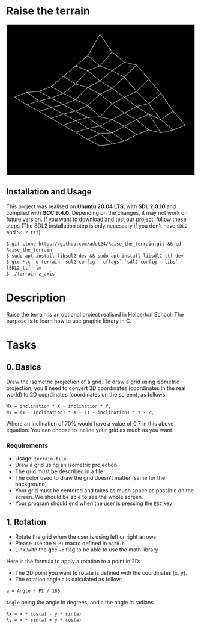 # Raise the terrain

<p align="center">
	<img src="./picture/terrain.png" alt="Optional project Raise the terrain"/>
</p>

## Installation and Usage

This project was realised on **Ubuntu 20.04 LTS**, with **SDL 2.0.10** and compiled with **GCC 9.4.0**. Depending on the changes, it may not work on future version. If you want to download and test our project, follow these steps (The SDL2 installation step is only necessary if you don't have `SDL2` and `SDL2_ttf`):
```
$ git clone https://github.com/adut24/Raise_the_terrain.git && cd Raise_the_terrain
$ sudo apt install libsdl2-dev && sudo apt install libsdl2-ttf-dev
$ gcc *.c -o terrain `sdl2-config --cflags` `sdl2-config --libs` -lSDL2_ttf -lm
$ ./terrain z_axis
```

# Description
Raise the terrain is an optional project realised in Holberton School. The purpose is to learn how to use graphic library in C.

# Tasks

## 0. Basics
Draw the isometric projection of a grid. To draw a grid using isometric projection, you’ll need to convert 3D coordinates (coordinates in the real world) to 2D coordinates (coordinates on the screen), as follows:
```
WX = inclination * X - inclination * Y;
WY = (1 - inclination) * X + (1 - inclination) * Y - Z;
```
Where an inclination of 70% would have a value of 0.7 in this above equation. You can choose to incline your grid as much as you want.

### Requirements
* Usage: `terrain file`
* Draw a grid using an isometric projection
* The grid must be described in a file
* The color used to draw the grid doesn’t matter (same for the background)
* Your grid must be centered and takes as much space as possible on the screen. We should be able to see the whole screen.
* Your program should end when the user is pressing the `ESC` key

## 1. Rotation
* Rotate the grid when the user is using left or right arrows
* Please use the `M_PI` macro defined in `math.h`
* Link with the gcc `-m` flag to be able to use the math library

Here is the formula to apply a rotation to a point in 2D:
* The 2D point you want to rotate is defined with the coordinates [x, y].
* The rotation angle `a` is calculated as follow:
```
a = Angle * PI / 180
```
`Angle` being the angle in degrees, and `a` the angle in radians.
```
Rx = x * cos(a) - y * sin(a)
Ry = x * sin(a) + y * cos(a)
```
